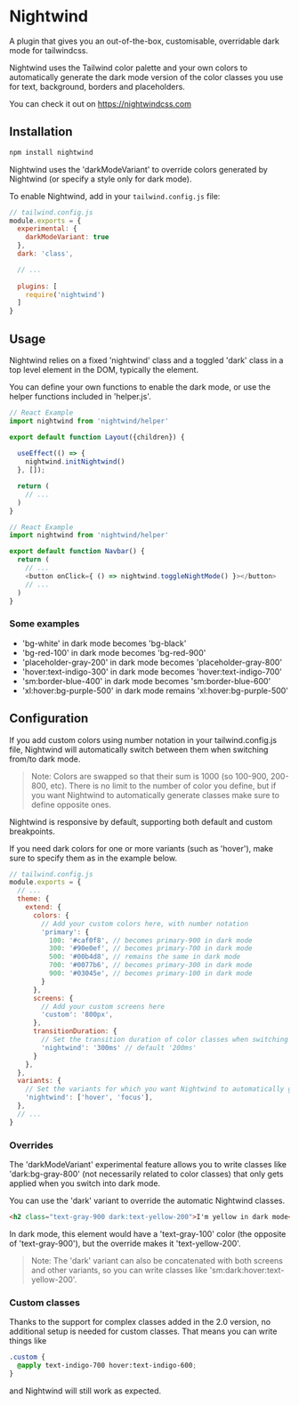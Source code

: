 # Nightwind

A plugin that gives you an out-of-the-box, customisable, overridable dark mode for tailwindcss.

Nightwind uses the Tailwind color palette and your own colors to automatically generate the dark mode version of the color classes you use for text, background, borders and placeholders.

You can check it out on https://nightwindcss.com

## Installation

```sh
npm install nightwind
```

Nightwind uses the 'darkModeVariant' to override colors generated by Nightwind (or specify a style only for dark mode).

To enable Nightwind, add in your `tailwind.config.js` file:

```js
// tailwind.config.js
module.exports = {
  experimental: {
    darkModeVariant: true
  },
  dark: 'class',

  // ...
  
  plugins: [
    require('nightwind')
  ]
}
```

## Usage

Nightwind relies on a fixed 'nightwind' class and a toggled 'dark' class in a top level element in the DOM, typically the <html> element.

You can define your own functions to enable the dark mode, or use the helper functions included in 'helper.js'.

```js
// React Example
import nightwind from 'nightwind/helper'

export default function Layout({children}) {
  
  useEffect(() => {
    nightwind.initNightwind()
  }, []);

  return (
    // ...
  )
}
```

```js
// React Example
import nightwind from 'nightwind/helper'

export default function Navbar() {
  return (
    // ...
    <button onClick={ () => nightwind.toggleNightMode() }></button>
    // ...
  )
}
```

### Some examples

- 'bg-white' in dark mode becomes 'bg-black'
- 'bg-red-100' in dark mode becomes 'bg-red-900'
- 'placeholder-gray-200' in dark mode becomes 'placeholder-gray-800'
- 'hover:text-indigo-300' in dark mode becomes 'hover:text-indigo-700'
- 'sm:border-blue-400' in dark mode becomes 'sm:border-blue-600'
- 'xl:hover:bg-purple-500' in dark mode remains 'xl:hover:bg-purple-500'

## Configuration

If you add custom colors using number notation in your tailwind.config.js file, Nightwind will automatically switch between them when switching from/to dark mode.

> Note: Colors are swapped so that their sum is 1000 (so 100-900, 200-800, etc). There is no limit to the number of color you define, but if you want Nightwind to automatically generate classes make sure to define opposite ones.

Nightwind is responsive by default, supporting both default and custom breakpoints. 

If you need dark colors for one or more variants (such as 'hover'), make sure to specify them as in the example below.

```js
// tailwind.config.js
module.exports = {
  // ...
  theme: {
    extend: {
      colors: {
        // Add your custom colors here, with number notation
        'primary': {
          100: '#caf0f8', // becomes primary-900 in dark mode
          300: '#90e0ef', // becomes primary-700 in dark mode
          500: '#00b4d8', // remains the same in dark mode
          700: '#0077b6', // becomes primary-300 in dark mode
          900: '#03045e', // becomes primary-100 in dark mode
        }
      },
      screens: {
        // Add your custom screens here
        'custom': '800px',
      },
      transitionDuration: {
        // Set the transition duration of color classes when switching to/from dark mode
        'nightwind': '300ms' // default '200ms'
      }
    },
  },
  variants: {
    // Set the variants for which you want Nightwind to automatically generate dark classes
    'nightwind': ['hover', 'focus'],
  },
  // ...
}
```

### Overrides

The 'darkModeVariant' experimental feature allows you to write classes like 'dark:bg-gray-800' (not necessarily related to color classes) that only gets applied when you switch into dark mode.

You can use the 'dark' variant to override the automatic Nightwind classes.

```html
<h2 class="text-gray-900 dark:text-yellow-200">I'm yellow in dark mode</h2>
```

In dark mode, this element would have a 'text-gray-100' color (the opposite of 'text-gray-900'), but the override makes it 'text-yellow-200'.

> Note: The 'dark' variant can also be concatenated with both screens and other variants, so you can write classes like 'sm:dark:hover:text-yellow-200'.

### Custom classes

Thanks to the support for complex classes added in the 2.0 version, no additional setup is needed for custom classes. That means you can write things like

```css
.custom {
  @apply text-indigo-700 hover:text-indigo-600;
}
```

and Nightwind will still work as expected.